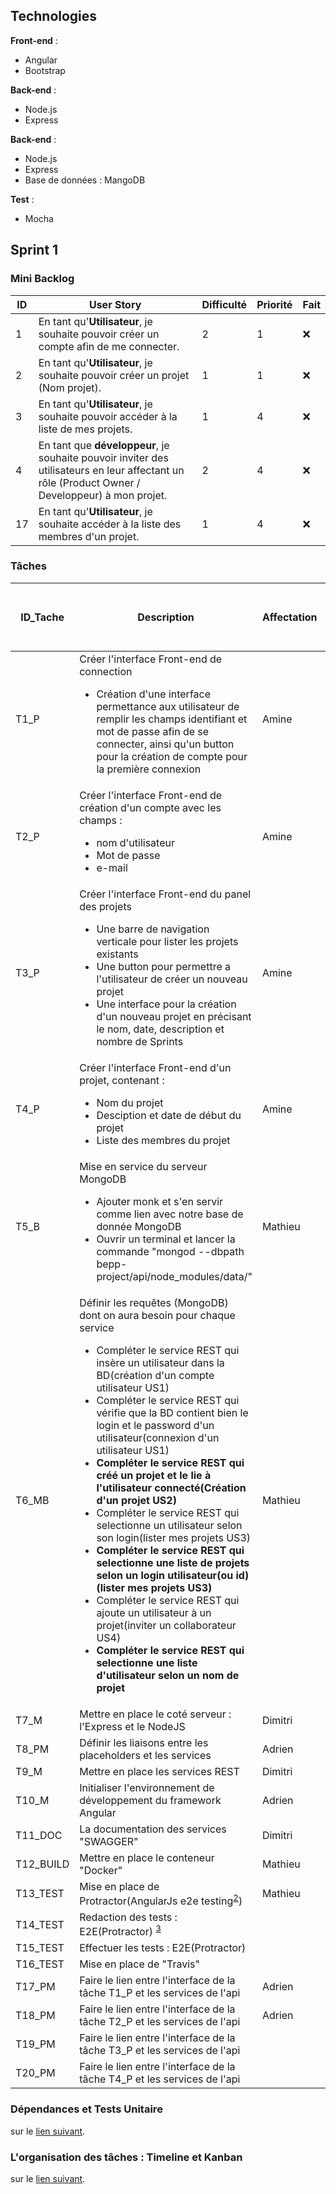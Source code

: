 ## Technologies

**Front-end** :
<ul>
<li>Angular</li> 
    <li>Bootstrap</li>
</ul>

**Back-end** :
<ul>
<li>Node.js</li> 
<li>Express</li>
</ul>

**Back-end** :
<ul>
<li>Node.js</li> 
<li>Express</li>
<li>Base de données : MangoDB</li> 
</ul>

**Test** :
<ul>
<li>Mocha</li> 
</ul>

## Sprint 1

### Mini Backlog

| ID | User Story | Difficulté | Priorité | Fait |
| --- | --- | --- | --- | --- |
| 1 | En tant qu'**Utilisateur**, je souhaite pouvoir créer un compte afin de me connecter.| 2 | 1 | :x:
| 2 | En tant qu'**Utilisateur**, je souhaite pouvoir créer un projet (Nom projet). | 1 | 1 | :x:
| 3 | En tant qu'**Utilisateur**, je souhaite pouvoir accéder à la liste de mes projets.| 1 | 4 | :x:
| 4 | En tant que **développeur**, je souhaite pouvoir inviter des utilisateurs en leur affectant un rôle (Product Owner / Developpeur) à mon projet.| 2 | 4 | :x:
| 17 | En tant qu'**Utilisateur**, je souhaite accéder à la liste des membres d'un projet.| 1 | 4 | :x:

### Tâches

| ID_Tache | Description | Affectation | Durée Estimée ( heure homme ) | US Associés | Etat |
| --- | --- | --- | --- | --- | --- |
| T1_P | Créer l'interface Front-end de connection<br><ul><li>Création d'une interface permettance aux utilisateur de remplir les champs identifiant et mot de passe afin de se connecter, ainsi qu'un button pour la création de compte pour la première connexion</li></ul> | Amine | 1 | 1 | :white_check_mark:
| T2_P | Créer l'interface Front-end de création d'un compte avec les champs : <br><ul><li>nom d'utilisateur</li><li>Mot de passe</li><li>e-mail</li></ul> | Amine | 1 | 1 | :white_check_mark:
| T3_P | Créer l'interface Front-end du panel des projets  <br><ul><li>Une barre de navigation verticale pour lister les projets existants</li><li>Une button pour permettre a l'utilisateur de créer un nouveau projet</li><li>Une interface pour la création d'un nouveau projet en précisant le nom, date, description et nombre de Sprints</li></ul> | Amine | 3 | 1 | :white_check_mark:
| T4_P | Créer l'interface Front-end d'un projet, contenant :<br><ul><li>Nom du projet</li><li>Desciption et date de début du projet</li><li>Liste des membres du projet</li></ul>| Amine | 2 | 1 | :white_check_mark:
| T5_B | Mise en service du serveur MongoDB<br><ul><li>Ajouter monk et s'en servir comme lien avec notre base de donnée MongoDB</li><li>Ouvrir un terminal et lancer la commande "mongod --dbpath bepp-project/api/node_modules/data/"</li></ul>| Mathieu | 1/2 | | :white_check_mark:
| T6_MB | Définir les requêtes (MongoDB) dont on aura besoin pour chaque service<ul><li>Compléter le service REST qui insère un utilisateur dans la BD(création d'un compte utilisateur US1)</li><li>Compléter le service REST qui vérifie que la BD contient bien le login et le password d'un utilisateur(connexion d'un utilisateur US1)</li><li>**Compléter le service REST qui créé un projet et le lie à l'utilisateur connecté(Création d'un projet US2)**</li><li>Compléter le service REST qui selectionne un utilisateur selon son login(lister mes projets US3)</li><li>**Compléter le service REST qui selectionne une liste de projets selon un login utilisateur(ou id)(lister mes projets US3)**</li><li>Compléter le service REST qui ajoute un utilisateur à un projet(inviter un collaborateur US4)</li><li>**Compléter le service REST qui selectionne une liste d'utilisateur selon un nom de projet**</li></ul> | Mathieu | 1/2 | | :x:
| T7_M | Mettre en place le coté serveur : l'Express et le NodeJS | Dimitri | 1/2 | ∅| :x:
| T8_PM | Définir les liaisons entre les placeholders et les services | Adrien | 1/2 | | :x:
| T9_M | Mettre en place les services REST | Dimitri | 1/2 | toutes | :x:
| T10_M | Initialiser l'environnement de développement du framework Angular | Adrien | 1/2 | | :x:
| T11_DOC | La documentation des services "SWAGGER" | Dimitri | 1/2 | ∅ | :x:
| T12_BUILD | Mettre en place le conteneur "Docker" | Mathieu | 1/2 | | :x:
| T13_TEST | Mise en place de Protractor(AngularJs e2e testing<sup>[2](#myfootnote2)</sup>) | Mathieu | 1/2 | | :x: 
| T14_TEST | Redaction des tests : E2E(Protractor) <sup>[3](#myfootnote3)</sup>|  | 1/2 | | :x: 
| T15_TEST | Effectuer les tests : E2E(Protractor)|  | 1/2 | | :x:
| T16_TEST | Mise en place de "Travis" |  | 1/2 | | :x:
| T17_PM | Faire le lien entre l'interface de la tâche T1_P et les services de l'api | Adrien | 1/2 | | A Faire
| T18_PM | Faire le lien entre l'interface de la tâche T2_P et les services de l'api | Adrien | 1/2 | | A Faire
| T19_PM | Faire le lien entre l'interface de la tâche T3_P et les services de l'api |  | 1/2 | | A Faire
| T20_PM | Faire le lien entre l'interface de la tâche T4_P et les services de l'api |  | 1/2 | | A Faire



### Dépendances et Tests Unitaire

sur le [lien suivant](sprint1/dependance.md).

### L'organisation des tâches : Timeline et Kanban

sur le [lien suivant](sprint1/organisation.md).

